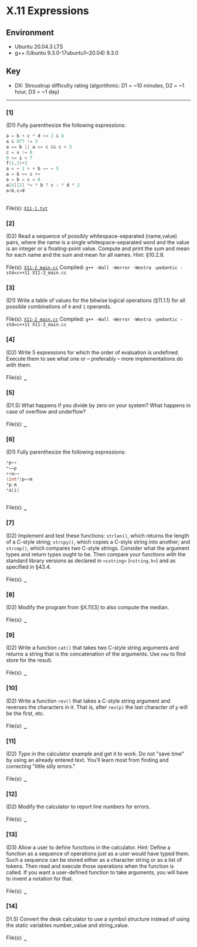 # X.11 Expressions

## Environment
- Ubuntu 20.04.3 LTS
- g++ (Ubuntu 9.3.0-17ubuntu1~20.04) 9.3.0

## Key
- DX: Stroustrup difficulty rating (algorithmic: D1 = ~10 minutes, D2 = ~1 hour, D3 = ~1 day)

---

### \[1\]
(D1) Fully parenthesize the following expressions:
```C++
a = b + c * d << 2 & 8
a & 077 != 3
a == b || a == c && c < 5
c = x != 0
0 <= i < 7
f(1,2)+3
a = − 1 + + b −− − 5
a = b == c ++
a = b = c = 0
a[4][2] *= * b ? c : * d * 2
a−b,c=d
```
\
File(s): [`X11-1.txt`](./X11-1.txt)

### \[2\]
(D2) Read a sequence of possibly whitespace-separated (name,value) pairs, where the name is a single whitespace-separated word and the value is an integer or a floating-point value. Compute and print the sum and mean for each name and the sum and mean for all names. Hint: §10.2.8.\
\
File(s): [`X11-2_main.cc`](./X11-2_main.cc)
Compiled: `g++ -Wall -Werror -Wextra -pedantic -std=c++11 X11-2_main.cc`

### \[3\]
(D1) Write a table of values for the bitwise logical operations (§11.1.1) for all possible combinations of `0` and `1` operands.\
\
File(s): [`X11-2_main.cc`](./X11-3_main.cc)
Compiled: `g++ -Wall -Werror -Wextra -pedantic -std=c++11 X11-3_main.cc`

### \[4\]
(D2) Write 5 expressions for which the order of evaluation is undefined. Execute them to see what one or – preferably – more implementations do with them.\
\
File(s): [`_`](./)

### \[5\]
(D1.5) What happens if you divide by zero on your system? What happens in case of overflow and underflow?\
\
File(s): [`_`](./)

### \[6\]
(D1) Fully parenthesize the following expressions:
```C++
*p++
*−−p
++a−−
(int*)p−>m
*p.m
*a[i]
```
\
File(s): [`_`](./)

### \[7\]
(D2) Implement and test these functions: `strlen()`, which returns the length of a C-style string; `strcpy()`, which copies a C-style string into another; and `strcmp()`, which compares two C-style strings. Consider what the argument types and return types ought to be. Then compare your functions with the standard library versions as declared in `<cstring>` (`<string.h>`) and as specified in §43.4.\
\
File(s): [`_`](./)

### \[8\]
(D2) Modify the program from §X.11\[3\] to also compute the median.\
\
File(s): [`_`](./)

### \[9\]
(D2) Write a function `cat()` that takes two C-style string arguments and returns a string that is the concatenation of the arguments. Use `new` to find store for the result.\
\
File(s): [`_`](./)

### \[10\]
(D2) Write a function `rev()` that takes a C-style string argument and reverses the characters in it. That is, after `rev(p)` the last character of `p` will be the first, etc.\
\
File(s): [`_`](./)

### \[11\]
(D2) Type in the calculator example and get it to work. Do not "save time" by using an already entered text. You’ll learn most from finding and correcting "little silly errors."\
\
File(s): [`_`](./)

### \[12\]
(D2) Modify the calculator to report line numbers for errors.\
\
File(s): [`_`](./)

### \[13\]
(D3) Allow a user to define functions in the calculator. Hint: Define a function as a sequence of operations just as a user would have typed them. Such a sequence can be stored either as a character string or as a list of tokens. Then read and execute those operations when the function is called. If you want a user-defined function to take arguments, you will have to invent a notation for that.\
\
File(s): [`_`](./)

### \[14\]
D1.5) Convert the desk calculator to use a symbol structure instead of using the static variables number_value and string_value.\
\
File(s): [`_`](./)

